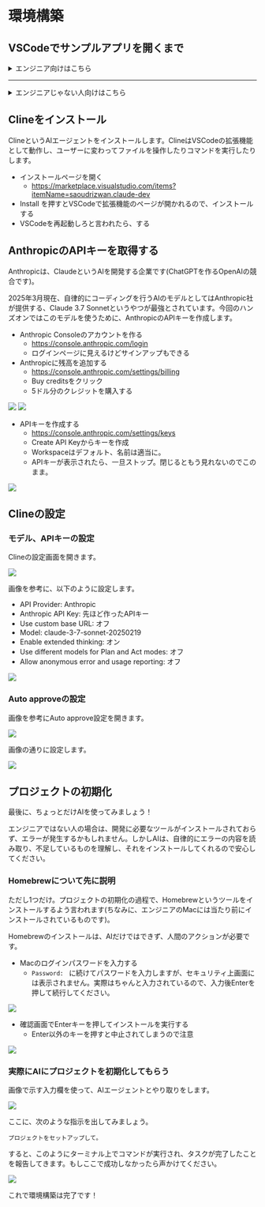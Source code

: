 # 環境構築

## VSCodeでサンプルアプリを開くまで

<details>
<summary>エンジニア向けはこちら</summary>

- https://github.com/hiragram/okippa をcloneしてVSCodeで開いてください

</details>

---

<details>
<summary>エンジニアじゃない人向けはこちら</summary>

## サンプルアプリを取得

- https://github.com/hiragram/okippa を開く
- 下の画像を参考に、zipファイルをダウンロードする
- ダウンロードしたzipファイルを展開する
- 展開してできたフォルダを後で使います。

![](./images/download.png)

## Visual Studio Code をセットアップ

### インストール

Visual Studio Code(以下: VSCode)は、広く利用されている統合開発環境です。

以下の公式サイトからダウンロード、インストールしてください。

https://code.visualstudio.com/

### ワークスペースを開く

- VSCodeを開く
- メニューで "File" -> "Open Folder..."で、さっき展開したサンプルアプリのフォルダを開く

赤丸をクリックしてこんな感じでファイル一覧が見れてればOK。

![](./images/workspace_opened.png)

</details>

## Clineをインストール

ClineというAIエージェントをインストールします。ClineはVSCodeの拡張機能として動作し、ユーザーに変わってファイルを操作したりコマンドを実行したりします。

- インストールページを開く
  - https://marketplace.visualstudio.com/items?itemName=saoudrizwan.claude-dev
- Install を押すとVSCodeで拡張機能のページが開かれるので、インストールする
- VSCodeを再起動しろと言われたら、する

## AnthropicのAPIキーを取得する

Anthropicは、ClaudeというAIを開発する企業です(ChatGPTを作るOpenAIの競合です)。

2025年3月現在、自律的にコーディングを行うAIのモデルとしてはAnthropic社が提供する、Claude 3.7 Sonnetというやつが最強とされています。今回のハンズオンではこのモデルを使うために、AnthropicのAPIキーを作成します。

- Anthropic Consoleのアカウントを作る
    - https://console.anthropic.com/login
    - ログインページに見えるけどサインアップもできる
- Anthropicに残高を追加する
    - https://console.anthropic.com/settings/billing
    - Buy creditsをクリック
    - 5ドル分のクレジットを購入する

![](./images/add_credit_1.png)
![](./images/add_credit_2.png)

- APIキーを作成する
    - https://console.anthropic.com/settings/keys
    - Create API Keyからキーを作成
    - Workspaceはデフォルト、名前は適当に。
    - APIキーが表示されたら、一旦ストップ。閉じるともう見れないのでこのまま。

![](./images/api_key.png)

## Clineの設定

### モデル、APIキーの設定

Clineの設定画面を開きます。

![](./images/cline_setup_1.png)

画像を参考に、以下のように設定します。

- API Provider: Anthropic
- Anthropic API Key: 先ほど作ったAPIキー
- Use custom base URL: オフ
- Model: claude-3-7-sonnet-20250219
- Enable extended thinking: オン
- Use different models for Plan and Act modes: オフ
- Allow anonymous error and usage reporting: オフ

![](./images/cline_setup_2.png)

### Auto approveの設定

画像を参考にAuto approve設定を開きます。

![](./images/cline_setup_3.png)

画像の通りに設定します。

![](./images/cline_setup_4.png)

## プロジェクトの初期化

最後に、ちょっとだけAIを使ってみましょう！

エンジニアではない人の場合は、開発に必要なツールがインストールされておらず、エラーが発生するかもしれません。しかしAIは、自律的にエラーの内容を読み取り、不足しているものを理解し、それをインストールしてくれるので安心してください。

### Homebrewについて先に説明

ただし1つだけ。プロジェクトの初期化の過程で、Homebrewというツールをインストールするよう言われます(ちなみに、エンジニアのMacには当たり前にインストールされているものです)。

Homebrewのインストールは、AIだけではできず、人間のアクションが必要です。

- Macのログインパスワードを入力する
  - `Password: ` に続けてパスワードを入力しますが、セキュリティ上画面には表示されません。実際はちゃんと入力されているので、入力後Enterを押して続行してください。

![](./images/homebrew_1.png)

- 確認画面でEnterキーを押してインストールを実行する
  - Enter以外のキーを押すと中止されてしまうので注意

![](./images/homebrew_2.png)

### 実際にAIにプロジェクトを初期化してもらう

画像で示す入力欄を使って、AIエージェントとやり取りをします。

![](./images/init_1.png)

ここに、次のような指示を出してみましょう。

```
プロジェクトをセットアップして。
```

すると、このようにターミナル上でコマンドが実行され、タスクが完了したことを報告してきます。もしここで成功しなかったら声かけてください。

![](./images/init_2.png)

これで環境構築は完了です！